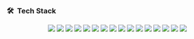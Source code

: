 

### 🛠 &nbsp;Tech Stack
<p align="center">
<img src="https://img.shields.io/badge/typescript%20-%23323330.svg?&style=for-the-badge&logo=typescript"> 
<img src="https://img.shields.io/badge/rxjs%20-%23323330.svg?&style=for-the-badge&logo=reactivex&logoColor=a21f85"> 
<img src="https://img.shields.io/badge/cloujure%20%20-%23323330.svg?&style=for-the-badge&logo=scala&logoColor=df3423"/>   <img src="https://img.shields.io/badge/Angular%20-%23323330.svg?&style=for-the-badge&logo=angular&logoColor=red"/>  <img src="https://img.shields.io/badge/java%20-%23323330.svg?&style=for-the-badge&logo=java&logoColor=orange"/> <img src="https://img.shields.io/badge/react%20-%23323330.svg?&style=for-the-badge&logo=react&logoColor=blue"> 
<img src="https://img.shields.io/badge/nestjs%20-%23323330.svg?&style=for-the-badge&logo=nestjs&logoColor=red"> 
<img src="https://img.shields.io/badge/graphql%20-%23323330.svg?&style=for-the-badge&logo=graphql&logoColor=DE33A6"> 
<img src="https://img.shields.io/badge/cypress%20-%23323330.svg?&style=for-the-badge&logo=cypress&logoColor=white"> 
<img src="https://img.shields.io/badge/spring%20-%23323330.svg?&style=for-the-badge&logo=spring&logoColor=3ba145"> 
<img src="https://img.shields.io/badge/mysql%20-%23323330.svg?&style=for-the-badge&logo=mysql&logoColor=016189"> 
<img src="https://img.shields.io/badge/MongoDb%20-%23323330.svg?&style=for-the-badge&logo=mongodb&logoColor=3ba145"> 
<img src="https://img.shields.io/badge/neo4j%20-%23323330.svg?&style=for-the-badge&logo=neo4j&logoColor=65B345"> 
<img src="https://img.shields.io/badge/rabbitmq%20-%23323330.svg?&style=for-the-badge&logo=rabbitmq&logoColor=F76300"> 
<img src="https://img.shields.io/badge/docker%20-%23323330.svg?&style=for-the-badge&logo=docker&logoColor=2391e6"> 
<img src="https://img.shields.io/badge/tensorflow%20-%23323330.svg?&style=for-the-badge&logo=tensorflow&logoColor=2391e6"> 

</p>

